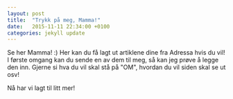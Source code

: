 ```yaml
---
layout: post
title:  "Trykk på meg, Mamma!"
date:   2015-11-11 22:34:00 +0100
categories: jekyll update
---
```

Se her Mamma! :) Her kan du få lagt ut artiklene dine fra Adressa hvis du vil!
I første omgang kan du sende en av dem til meg, så kan jeg prøve å legge den inn.
Gjerne si hva du vil skal stå på "OM", hvordan du vil siden skal se ut osv!

Nå har vi lagt til litt mer!
